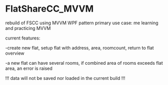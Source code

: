 # FlatShareCC_MVVM
 rebuild of FSCC using MVVM WPF pattern
 primary use case: me learning and practicing MVVM

current features:

-create new flat, setup flat with address, area, roomcount, return to flat overview

-a new flat can have several rooms, if combined area
of rooms exceeds flat area, an error is raised


!!! data will not be saved nor loaded in the current build !!!